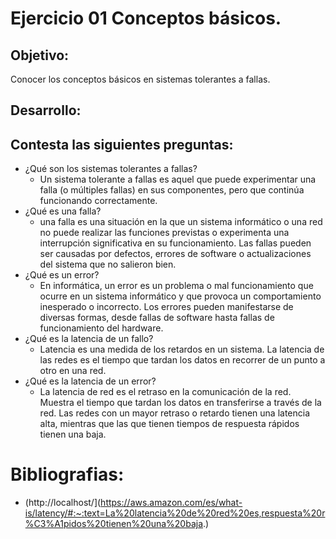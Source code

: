 # Ejercicio 01 Conceptos básicos.
## Objetivo:
Conocer los conceptos básicos en sistemas tolerantes a fallas.
## Desarrollo:
## Contesta las siguientes preguntas:

+ ¿Qué son los sistemas tolerantes a fallas?
  + Un sistema tolerante a fallas es aquel que puede experimentar una falla (o múltiples fallas) en sus componentes, pero que continúa funcionando correctamente.
+ ¿Qué es una falla?
  + una falla es una situación en la que un sistema informático o una red no puede realizar las funciones previstas o experimenta una interrupción significativa en su funcionamiento. Las fallas pueden ser causadas por defectos, errores de software o actualizaciones del sistema que no salieron bien.
+ ¿Qué es un error?
  + En informática, un error es un problema o mal funcionamiento que ocurre en un sistema informático y que provoca un comportamiento inesperado o incorrecto. Los errores pueden manifestarse de diversas formas, desde fallas de software hasta fallas de funcionamiento del hardware.
+ ¿Qué es la latencia de un fallo?
  + Latencia es una medida de los retardos en un sistema. La latencia de las redes es el tiempo que tardan los datos en recorrer de un punto a otro en una red.
+ ¿Qué es la latencia de un error?
  + La latencia de red es el retraso en la comunicación de la red. Muestra el tiempo que tardan los datos en transferirse a través de la red. Las redes con un mayor retraso o retardo tienen una latencia alta, mientras que las que tienen tiempos de respuesta rápidos tienen una baja.

# Bibliografias:

* (http://localhost/](https://aws.amazon.com/es/what-is/latency/#:~:text=La%20latencia%20de%20red%20es,respuesta%20r%C3%A1pidos%20tienen%20una%20baja.)

